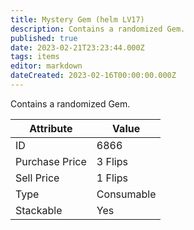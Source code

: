 ```yaml
---
title: Mystery Gem (helm LV17)
description: Contains a randomized Gem.
published: true
date: 2023-02-21T23:23:44.000Z
tags: items
editor: markdown
dateCreated: 2023-02-16T00:00:00.000Z
---
```


Contains a randomized Gem.

|Attribute|Value|
|-|-|
|ID|6866|
|Purchase Price|3 Flips|
|Sell Price|1 Flips|
|Type|Consumable|
|Stackable|Yes|

